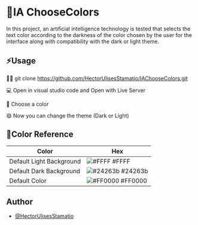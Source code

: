 
# 🍭IA ChooseColors


In this project, an artificial intelligence technology is tested that selects the text color according to the darkness of the color chosen by the user for the interface along with compatibility with the dark or light theme.


## ⚡️Usage
👩‍💻 git clone https://github.com/HectorUlisesStamatio/IAChooseColors.git

💻 Open in visual studio code and Open with Live Server

🤔 Choose a color

😄 Now you can change the theme (Dark or Light)



## 🎨Color Reference

| Color             | Hex                                                                |
| ----------------- | ------------------------------------------------------------------ |
| Default Light Background | ![#FFFF](https://via.placeholder.com/10/FFFFFF?text=+) #FFFF |
| Default Dark Background | ![#24263b](https://via.placeholder.com/10/24263b?text=+) #24263b |
| Default Color | ![#FF0000](https://via.placeholder.com/10/FF0000?text=+) #FF0000 |


## Author

- [@HectorUlisesStamatio](https://github.com/HectorUlisesStamatio)

